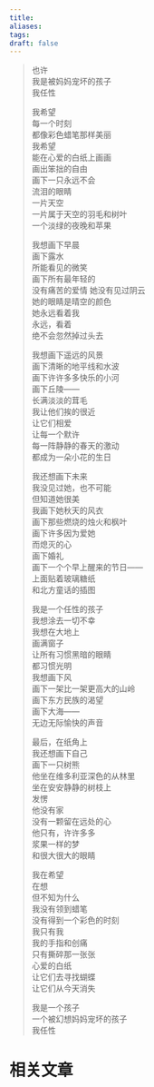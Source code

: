 ```yaml
---
title: 
aliases: 
tags: 
draft: false
---
```


> 也许  
> 我是被妈妈宠坏的孩子  
> 我任性  
>  
> 我希望  
> 每一个时刻  
> 都像彩色蜡笔那样美丽  
> 我希望  
> 能在心爱的白纸上画画  
> 画出笨拙的自由  
> 画下一只永远不会  
> 流泪的眼睛  
> 一片天空  
> 一片属于天空的羽毛和树叶  
> 一个淡绿的夜晚和苹果  
>  
> 我想画下早晨  
> 画下露水  
> 所能看见的微笑  
> 画下所有最年轻的  
> 没有痛苦的爱情
> 她没有见过阴云  
> 她的眼睛是晴空的颜色  
> 她永远看着我  
> 永远，看着  
> 绝不会忽然掉过头去  
>  
> 我想画下遥远的风景  
> 画下清晰的地平线和水波  
> 画下许许多多快乐的小河  
> 画下丘陵——  
> 长满淡淡的茸毛  
> 我让他们挨的很近  
> 让它们相爱  
> 让每一个默许  
> 每一阵静静的春天的激动  
> 都成为一朵小花的生日  
>  
> 我还想画下未来  
> 我没见过她，也不可能  
> 但知道她很美  
> 我画下她秋天的风衣  
> 画下那些燃烧的烛火和枫叶  
> 画下许多因为爱她  
> 而熄灭的心  
> 画下婚礼  
> 画下一个个早上醒来的节日——  
> 上面贴着玻璃糖纸  
> 和北方童话的插图  
>  
> 我是一个任性的孩子  
> 我想涂去一切不幸  
> 我想在大地上  
> 画满窗子  
> 让所有习惯黑暗的眼睛  
> 都习惯光明  
> 我想画下风  
> 画下一架比一架更高大的山岭  
> 画下东方民族的渴望  
> 画下大海——  
> 无边无际愉快的声音  
>  
> 最后，在纸角上  
> 我还想画下自己  
> 画下一只树熊  
> 他坐在维多利亚深色的从林里  
> 坐在安安静静的树枝上  
> 发愣  
> 他没有家  
> 没有一颗留在远处的心  
> 他只有，许许多多  
> 浆果一样的梦  
> 和很大很大的眼睛  
>  
> 我在希望  
> 在想  
> 但不知为什么  
> 我没有领到蜡笔  
> 没有得到一个彩色的时刻  
> 我只有我  
> 我的手指和创痛  
> 只有撕碎那一张张  
> 心爱的白纸  
> 让它们去寻找蝴蝶  
> 让它们从今天消失  
>  
> 我是一个孩子  
> 一个被幻想妈妈宠坏的孩子  
> 我任性


# 相关文章


